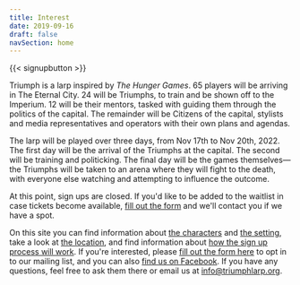 ```yaml
---
title: Interest
date: 2019-09-16
draft: false
navSection: home
---
```


{{< signupbutton >}}

Triumph is a larp inspired by *The Hunger Games*. 65 players will be arriving
in The Eternal City. 24 will be Triumphs, to train and be shown off to the
Imperium. 12 will be their mentors, tasked with guiding them through the
politics of the capital. The remainder will be Citizens of the capital,
stylists and media representatives and operators with their own plans and
agendas.

The larp will be played over three days, from Nov 17th to Nov 20th, 2022. The
first day will be the arrival of the Triumphs at the capital. The second will
be training and politicking. The final day will be the games themselves—the
Triumphs will be taken to an arena where they will fight to the death, with
everyone else watching and attempting to influence the outcome.

At this point, sign ups are closed. If you'd like to be added to the waitlist
in case tickets become available, [fill out the
form](https://airtable.com/shrGN23tg93chHQuu) and we'll contact you if we have a
spot.

On this site you can find
information about [the characters](/play/characters) and [the
setting](/setting/world), take a look at [the location](/practical/location),
and find information about [how the sign up process will
work](/practical/signup). If you're interested, please [fill out the form
here](https://airtable.com/shrGN23tg93chHQuu) to opt in to our mailing list, and
you can also [find us on Facebook](https://www.facebook.com/triumphlarp). If
you have any questions, feel free to ask them there or email us at
[info@triumphlarp.org](mailto:info@triumphlarp.org).
